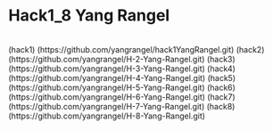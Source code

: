 # Hack1_8 Yang Rangel
<br>
(hack1) (https://github.com/yangrangel/hack1YangRangel.git)
(hack2) (https://github.com/yangrangel/H-2-Yang-Rangel.git)
(hack3) (https://github.com/yangrangel/H-3-Yang-Rangel.git)
(hack4) (https://github.com/yangrangel/H-4-Yang-Rangel.git)
(hack5) (https://github.com/yangrangel/H-5-Yang-Rangel.git)
(hack6) (https://github.com/yangrangel/H-6-Yang-Rangel.git)
(hack7) (https://github.com/yangrangel/H-7-Yang-Rangel.git)
(hack8) (https://github.com/yangrangel/H-8-Yang-Rangel.git)
